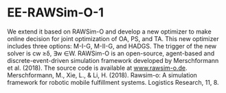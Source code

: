# EE-RAWSim-O-1
We extend it based on RAWSim-O and develop a new optimizer to make online decision for joint optimization of OA, PS, and TA. This new optimizer includes three options: M-I-G, M-II-G, and HADGS. The trigger of the new solver is cw ≥δ, ∃w ∈W. RAWSim-O is an open-source, agent-based and discrete-event-driven simulation framework developed by Merschformann et al. (2018). The source code is available at www.rawsim-o.de. Merschformann, M., Xie, L., & Li, H. (2018). Rawsim-o: A simulation framework for robotic mobile fulfillment systems. Logistics Research, 11, 8.
